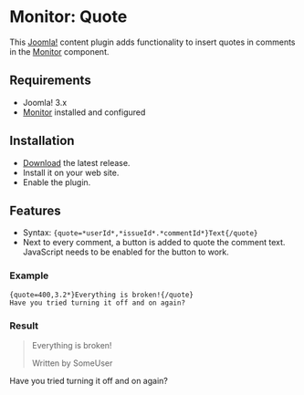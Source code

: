 # Monitor: Quote

This [Joomla!](https://www.joomla.org) content plugin adds functionality to insert quotes in comments in the [Monitor](https://github.com/Harmageddon/com_monitor) component.

## Requirements

* Joomla! 3.x
* [Monitor](https://github.com/Harmageddon/com_monitor) installed and configured

## Installation

* [Download](https://github.com/Harmageddon/plg_monitorquote/releases) the latest release.
* Install it on your web site.
* Enable the plugin.

## Features

* Syntax: `{quote=*userId*,*issueId*.*commentId*}Text{/quote}`
* Next to every comment, a button is added to quote the comment text. JavaScript needs to be enabled for the button to work.

### Example

```
{quote=400,3.2*}Everything is broken!{/quote}
Have you tried turning it off and on again?
```

### Result

> Everything is broken!
>
> Written by SomeUser

Have you tried turning it off and on again?
